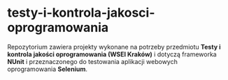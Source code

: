 # testy-i-kontrola-jakosci-oprogramowania
Repozytorium zawiera projekty wykonane na potrzeby przedmiotu **Testy i kontrola jakości oprogramowania (WSEI Kraków)** i dotyczą frameworka **NUnit** i przeznaczonego do testowania aplikacji webowych oprogramowania **Selenium**.
